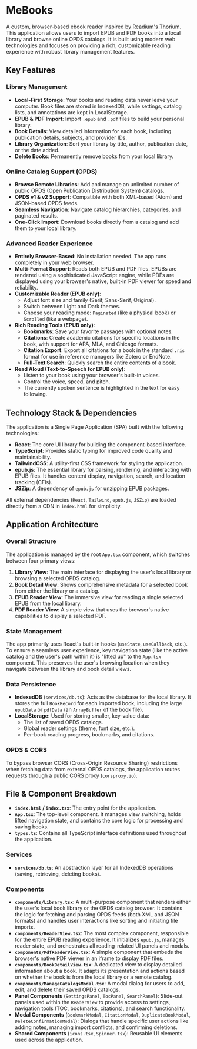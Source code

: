 # MeBooks

A custom, browser-based ebook reader inspired by [Readium's Thorium](https://www.edrlab.org/software/thorium-reader/). This application allows users to import EPUB and PDF books into a local library and browse online OPDS catalogs. It is built using modern web technologies and focuses on providing a rich, customizable reading experience with robust library management features.

## Key Features

### Library Management
-   **Local-First Storage**: Your books and reading data never leave your computer. Book files are stored in IndexedDB, while settings, catalog lists, and annotations are kept in LocalStorage.
-   **EPUB & PDF Import**: Import `.epub` and `.pdf` files to build your personal library.
-   **Book Details**: View detailed information for each book, including publication details, subjects, and provider IDs.
-   **Library Organization**: Sort your library by title, author, publication date, or the date added.
-   **Delete Books**: Permanently remove books from your local library.

### Online Catalog Support (OPDS)
-   **Browse Remote Libraries**: Add and manage an unlimited number of public OPDS (Open Publication Distribution System) catalogs.
-   **OPDS v1 & v2 Support**: Compatible with both XML-based (Atom) and JSON-based OPDS feeds.
-   **Seamless Navigation**: Navigate catalog hierarchies, categories, and paginated results.
-   **One-Click Import**: Download books directly from a catalog and add them to your local library.

### Advanced Reader Experience
-   **Entirely Browser-Based**: No installation needed. The app runs completely in your web browser.
-   **Multi-Format Support**: Reads both EPUB and PDF files. EPUBs are rendered using a sophisticated JavaScript engine, while PDFs are displayed using your browser's native, built-in PDF viewer for speed and reliability.
-   **Customizable Reader (EPUB only)**:
    -   Adjust font size and family (Serif, Sans-Serif, Original).
    -   Switch between Light and Dark themes.
    -   Choose your reading mode: `Paginated` (like a physical book) or `Scrolled` (like a webpage).
-   **Rich Reading Tools (EPUB only)**:
    -   **Bookmarks**: Save your favorite passages with optional notes.
    -   **Citations**: Create academic citations for specific locations in the book, with support for APA, MLA, and Chicago formats.
    -   **Citation Export**: Export all citations for a book in the standard `.ris` format for use in reference managers like Zotero or EndNote.
    -   **Full-Text Search**: Quickly search the entire contents of a book.
-   **Read Aloud (Text-to-Speech for EPUB only)**:
    -   Listen to your book using your browser's built-in voices.
    -   Control the voice, speed, and pitch.
    -   The currently spoken sentence is highlighted in the text for easy following.

## Technology Stack & Dependencies

The application is a Single Page Application (SPA) built with the following technologies:

-   **React**: The core UI library for building the component-based interface.
-   **TypeScript**: Provides static typing for improved code quality and maintainability.
-   **TailwindCSS**: A utility-first CSS framework for styling the application.
-   **epub.js**: The essential library for parsing, rendering, and interacting with EPUB files. It handles content display, navigation, search, and location tracking (CFIs).
-   **JSZip**: A dependency of `epub.js` for unzipping EPUB packages.

All external dependencies (`React`, `Tailwind`, `epub.js`, `JSZip`) are loaded directly from a CDN in `index.html` for simplicity.

## Application Architecture

### Overall Structure
The application is managed by the root `App.tsx` component, which switches between four primary views:
1.  **Library View**: The main interface for displaying the user's local library or browsing a selected OPDS catalog.
2.  **Book Detail View**: Shows comprehensive metadata for a selected book from either the library or a catalog.
3.  **EPUB Reader View**: The immersive view for reading a single selected EPUB from the local library.
4.  **PDF Reader View**: A simple view that uses the browser's native capabilities to display a selected PDF.

### State Management
The app primarily uses React's built-in hooks (`useState`, `useCallback`, etc.). To ensure a seamless user experience, key navigation state (like the active catalog and the user's path within it) is "lifted up" to the `App.tsx` component. This preserves the user's browsing location when they navigate between the library and book detail views.

### Data Persistence
-   **IndexedDB** (`services/db.ts`): Acts as the database for the local library. It stores the full `BookRecord` for each imported book, including the large `epubData` or `pdfData` (an `ArrayBuffer` of the book file).
-   **LocalStorage**: Used for storing smaller, key-value data:
    -   The list of saved OPDS catalogs.
    -   Global reader settings (theme, font size, etc.).
    -   Per-book reading progress, bookmarks, and citations.

### OPDS & CORS
To bypass browser CORS (Cross-Origin Resource Sharing) restrictions when fetching data from external OPDS catalogs, the application routes requests through a public CORS proxy (`corsproxy.io`).

## File & Component Breakdown

-   **`index.html` / `index.tsx`**: The entry point for the application.
-   **`App.tsx`**: The top-level component. It manages view switching, holds lifted navigation state, and contains the core logic for processing and saving books.
-   **`types.ts`**: Contains all TypeScript interface definitions used throughout the application.

### Services
-   **`services/db.ts`**: An abstraction layer for all IndexedDB operations (saving, retrieving, deleting books).

### Components
-   **`components/Library.tsx`**: A multi-purpose component that renders either the user's local book library or the OPDS catalog browser. It contains the logic for fetching and parsing OPDS feeds (both XML and JSON formats) and handles user interactions like sorting and initiating file imports.
-   **`components/ReaderView.tsx`**: The most complex component, responsible for the entire EPUB reading experience. It initializes `epub.js`, manages reader state, and orchestrates all reading-related UI panels and modals.
-   **`components/PdfReaderView.tsx`**: A simple component that embeds the browser's native PDF viewer in an iframe to display PDF files.
-   **`components/BookDetailView.tsx`**: A dedicated view to display detailed information about a book. It adapts its presentation and actions based on whether the book is from the local library or a remote catalog.
-   **`components/ManageCatalogsModal.tsx`**: A modal dialog for users to add, edit, and delete their saved OPDS catalogs.
-   **Panel Components** (`SettingsPanel`, `TocPanel`, `SearchPanel`): Slide-out panels used within the `ReaderView` to provide access to settings, navigation tools (TOC, bookmarks, citations), and search functionality.
-   **Modal Components** (`BookmarkModal`, `CitationModal`, `DuplicateBookModal`, `DeleteConfirmationModal`): Dialogs that handle specific user actions like adding notes, managing import conflicts, and confirming deletions.
-   **Shared Components** (`icons.tsx`, `Spinner.tsx`): Reusable UI elements used across the application.